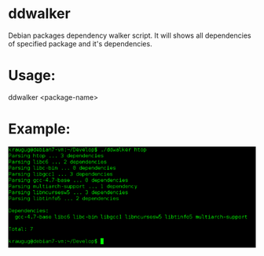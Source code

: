 # ddwalker
Debian packages dependency walker script. It will shows all dependencies of specified package and it's dependencies.

# Usage:
  ddwalker \<package-name\>

# Example:
![alt text](https://github.com/kraugug/ddwalker/blob/master/Example.png)
